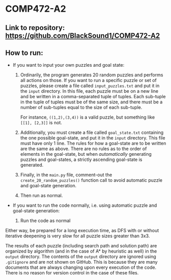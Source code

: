 # COMP472-A2

## Link to repository: https://github.com/BlackSound1/COMP472-A2

## How to run:
- If you want to input your own puzzles and goal state:
  
    1. Ordinarily, the program generates 20 random puzzles and performs all actions on those. If you want to 
run a specific puzzle or set of puzzles, please create a file called `input_puzzles.txt` and put it in the `input` 
directory. In this file, each puzzle must be on a new line and be written in a comma-separated tuple of tuples.
Each sub-tuple in the tuple of tuples must be of the same size, and there must be a number of sub-tuples equal to the size of 
each sub-tuple.

        For instance, `((1,2),(3,4))` is a valid puzzle, but something like `[[1], [2,3]]` is not.

    2. Additionally, you must create a file called `goal_state.txt` containing the one possible goal-state, and put it 
       in the `input` directory. This file must have only 1 line. The rules for how a goal-state are to be written are 
       the same as above. There are no rules as to the order of elements in the goal-state, but when *automatically* 
       generating puzzles and goal-states, a strictly ascending goal-state is generated.

    3. Finally, in the `main.py` file, comment-out the `create_20_random_puzzles()` function call to avoid automatic puzzle 
and goal-state generation.

    4. Then run as normal.
    
- If you want to run the code normally, i.e. using automatic puzzle and goal-state generation:

    1. Run the code as normal
    
Either way, be prepared for a long execution time, as DFS with or without iterative deepening is very slow for 
all puzzle sizes greater than 3x3.

The results of each puzzle (including search path and solution path) are organized by algorithm (and in the case
of A* by heuristic as well) in the `output` directory. The contents of the `output` directory are ignored using 
`.gitignore` and are not shown on GitHub. This is because they are many documents that are always changing upon every 
execution of the code. There is no reason for version control in the case of these files. 